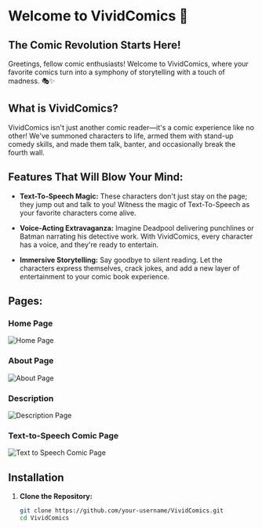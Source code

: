 # Welcome to VividComics 🚀

## The Comic Revolution Starts Here!

Greetings, fellow comic enthusiasts! Welcome to VividComics, where your favorite comics turn into a symphony of storytelling with a touch of madness. 🎭✨

## What is VividComics?

VividComics isn't just another comic reader—it's a comic experience like no other! We've summoned characters to life, armed them with stand-up comedy skills, and made them talk, banter, and occasionally break the fourth wall. 

## Features That Will Blow Your Mind:

- **Text-To-Speech Magic:** These characters don't just stay on the page; they jump out and talk to you! Witness the magic of Text-To-Speech as your favorite characters come alive.

- **Voice-Acting Extravaganza:** Imagine Deadpool delivering punchlines or Batman narrating his detective work. With VividComics, every character has a voice, and they're ready to entertain.

- **Immersive Storytelling:** Say goodbye to silent reading. Let the characters express themselves, crack jokes, and add a new layer of entertainment to your comic book experience.

## Pages:

### Home Page
![Home Page](/Users/alejandroramos/VividComicsWorks/assets/github-images/Home.png)


### About Page
![About Page](/Users/alejandroramos/VividComicsWorks/assets/github-images/AboutMe.png)


### Description
![Description Page](/Users/alejandroramos/VividComicsWorks/assets/github-images/Description.png)


### Text-to-Speech Comic Page
![Text to Speech Comic Page](/Users/alejandroramos/VividComicsWorks/assets/github-images/TextToSpeechComic.png)


## Installation

1. **Clone the Repository:**
   ```bash
   git clone https://github.com/your-username/VividComics.git
   cd VividComics
